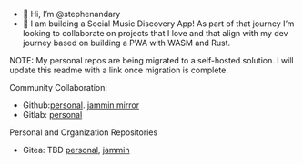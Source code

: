 - 👋 Hi, I’m @stephenandary
- 💞️ I am building a Social Music Discovery App! As part of that journey I’m looking to collaborate on projects that I love and that align with my dev journey based on building a PWA with WASM and Rust.

NOTE: My personal repos are being migrated to a self-hosted solution. I will update this readme with a link once migration is complete. 

Community Collaboration:
- Github:[personal](https://github.com/stephenandary). [jammin mirror](https://github.com/jamminmusic)
- Gitlab: [personal](https://gitlab.com/stephenandary)

Personal and Organization Repositories
- Gitea: TBD [personal](), [jammin]()

<!---
stephenandary/stephenandary is a ✨ special ✨ repository because its `README.md` (this file) appears on your GitHub profile.
You can click the Preview link to take a look at your changes.
--->
